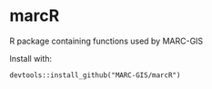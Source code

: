 # marcR
R package containing functions used by MARC-GIS


Install with:  
```
devtools::install_github("MARC-GIS/marcR")
```
